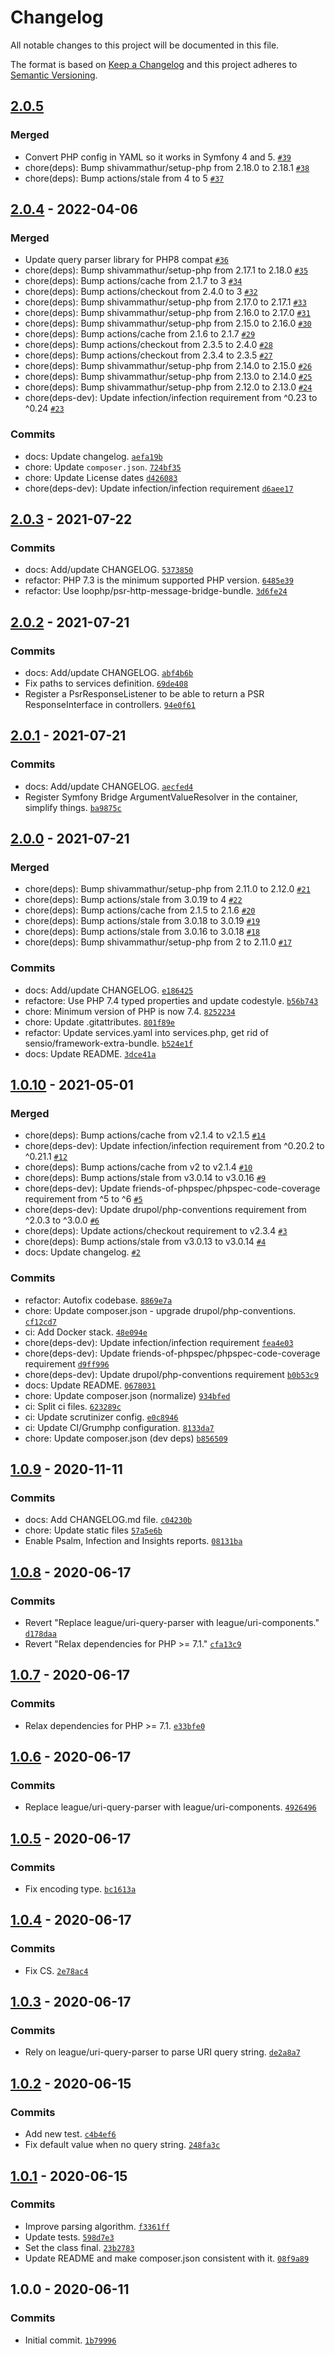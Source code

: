 # Changelog

All notable changes to this project will be documented in this file.

The format is based on [Keep a Changelog](https://keepachangelog.com/en/1.0.0/)
and this project adheres to [Semantic Versioning](https://semver.org/spec/v2.0.0.html).

## [2.0.5](https://github.com/loophp/unaltered-psr-http-message-bridge-bundle/compare/2.0.4...2.0.5)

### Merged

- Convert PHP config in YAML so it works in Symfony 4 and 5. [`#39`](https://github.com/loophp/unaltered-psr-http-message-bridge-bundle/pull/39)
- chore(deps): Bump shivammathur/setup-php from 2.18.0 to 2.18.1 [`#38`](https://github.com/loophp/unaltered-psr-http-message-bridge-bundle/pull/38)
- chore(deps): Bump actions/stale from 4 to 5 [`#37`](https://github.com/loophp/unaltered-psr-http-message-bridge-bundle/pull/37)

## [2.0.4](https://github.com/loophp/unaltered-psr-http-message-bridge-bundle/compare/2.0.3...2.0.4) - 2022-04-06

### Merged

- Update query parser library for PHP8 compat [`#36`](https://github.com/loophp/unaltered-psr-http-message-bridge-bundle/pull/36)
- chore(deps): Bump shivammathur/setup-php from 2.17.1 to 2.18.0 [`#35`](https://github.com/loophp/unaltered-psr-http-message-bridge-bundle/pull/35)
- chore(deps): Bump actions/cache from 2.1.7 to 3 [`#34`](https://github.com/loophp/unaltered-psr-http-message-bridge-bundle/pull/34)
- chore(deps): Bump actions/checkout from 2.4.0 to 3 [`#32`](https://github.com/loophp/unaltered-psr-http-message-bridge-bundle/pull/32)
- chore(deps): Bump shivammathur/setup-php from 2.17.0 to 2.17.1 [`#33`](https://github.com/loophp/unaltered-psr-http-message-bridge-bundle/pull/33)
- chore(deps): Bump shivammathur/setup-php from 2.16.0 to 2.17.0 [`#31`](https://github.com/loophp/unaltered-psr-http-message-bridge-bundle/pull/31)
- chore(deps): Bump shivammathur/setup-php from 2.15.0 to 2.16.0 [`#30`](https://github.com/loophp/unaltered-psr-http-message-bridge-bundle/pull/30)
- chore(deps): Bump actions/cache from 2.1.6 to 2.1.7 [`#29`](https://github.com/loophp/unaltered-psr-http-message-bridge-bundle/pull/29)
- chore(deps): Bump actions/checkout from 2.3.5 to 2.4.0 [`#28`](https://github.com/loophp/unaltered-psr-http-message-bridge-bundle/pull/28)
- chore(deps): Bump actions/checkout from 2.3.4 to 2.3.5 [`#27`](https://github.com/loophp/unaltered-psr-http-message-bridge-bundle/pull/27)
- chore(deps): Bump shivammathur/setup-php from 2.14.0 to 2.15.0 [`#26`](https://github.com/loophp/unaltered-psr-http-message-bridge-bundle/pull/26)
- chore(deps): Bump shivammathur/setup-php from 2.13.0 to 2.14.0 [`#25`](https://github.com/loophp/unaltered-psr-http-message-bridge-bundle/pull/25)
- chore(deps): Bump shivammathur/setup-php from 2.12.0 to 2.13.0 [`#24`](https://github.com/loophp/unaltered-psr-http-message-bridge-bundle/pull/24)
- chore(deps-dev): Update infection/infection requirement from ^0.23 to ^0.24 [`#23`](https://github.com/loophp/unaltered-psr-http-message-bridge-bundle/pull/23)

### Commits

- docs: Update changelog. [`aefa19b`](https://github.com/loophp/unaltered-psr-http-message-bridge-bundle/commit/aefa19b9c1b4dc2f4f87a7945616c817aac56d01)
- chore: Update `composer.json`. [`724bf35`](https://github.com/loophp/unaltered-psr-http-message-bridge-bundle/commit/724bf3557ade2107742ec4d5d6f8baa8fc42cb9c)
- chore: Update License dates [`d426083`](https://github.com/loophp/unaltered-psr-http-message-bridge-bundle/commit/d426083a171425e9413d71d006f3ae84f3405913)
- chore(deps-dev): Update infection/infection requirement [`d6aee17`](https://github.com/loophp/unaltered-psr-http-message-bridge-bundle/commit/d6aee171354e7da943b575fa20db43732a5045a5)

## [2.0.3](https://github.com/loophp/unaltered-psr-http-message-bridge-bundle/compare/2.0.2...2.0.3) - 2021-07-22

### Commits

- docs: Add/update CHANGELOG. [`5373850`](https://github.com/loophp/unaltered-psr-http-message-bridge-bundle/commit/53738509a8100c32c20c2af4717def06af609df7)
- refactor: PHP 7.3 is the minimum supported PHP version. [`6485e39`](https://github.com/loophp/unaltered-psr-http-message-bridge-bundle/commit/6485e39f79b39f8ec1b5f2ecafc1b3ff9c212cf2)
- refactor: Use loophp/psr-http-message-bridge-bundle. [`3d6fe24`](https://github.com/loophp/unaltered-psr-http-message-bridge-bundle/commit/3d6fe2457cb38c89fbd82272719727c4ec239c1f)

## [2.0.2](https://github.com/loophp/unaltered-psr-http-message-bridge-bundle/compare/2.0.1...2.0.2) - 2021-07-21

### Commits

- docs: Add/update CHANGELOG. [`abf4b6b`](https://github.com/loophp/unaltered-psr-http-message-bridge-bundle/commit/abf4b6b259188e38767d6d32d4f97eb70d1a3751)
- Fix paths to services definition. [`69de408`](https://github.com/loophp/unaltered-psr-http-message-bridge-bundle/commit/69de40877df9617b13ceef0039e14514bfe6572a)
- Register a PsrResponseListener to be able to return a PSR ResponseInterface in controllers. [`94e0f61`](https://github.com/loophp/unaltered-psr-http-message-bridge-bundle/commit/94e0f61f409dedc4b5a44d9f66e13ebf4d09168c)

## [2.0.1](https://github.com/loophp/unaltered-psr-http-message-bridge-bundle/compare/2.0.0...2.0.1) - 2021-07-21

### Commits

- docs: Add/update CHANGELOG. [`aecfed4`](https://github.com/loophp/unaltered-psr-http-message-bridge-bundle/commit/aecfed4c65098199adfb6c7d8835743f776293d9)
- Register Symfony Bridge ArgumentValueResolver in the container, simplify things. [`ba9875c`](https://github.com/loophp/unaltered-psr-http-message-bridge-bundle/commit/ba9875ce252a8dfe9c463fdcef2bf53b660e6de1)

## [2.0.0](https://github.com/loophp/unaltered-psr-http-message-bridge-bundle/compare/1.0.10...2.0.0) - 2021-07-21

### Merged

- chore(deps): Bump shivammathur/setup-php from 2.11.0 to 2.12.0 [`#21`](https://github.com/loophp/unaltered-psr-http-message-bridge-bundle/pull/21)
- chore(deps): Bump actions/stale from 3.0.19 to 4 [`#22`](https://github.com/loophp/unaltered-psr-http-message-bridge-bundle/pull/22)
- chore(deps): Bump actions/cache from 2.1.5 to 2.1.6 [`#20`](https://github.com/loophp/unaltered-psr-http-message-bridge-bundle/pull/20)
- chore(deps): Bump actions/stale from 3.0.18 to 3.0.19 [`#19`](https://github.com/loophp/unaltered-psr-http-message-bridge-bundle/pull/19)
- chore(deps): Bump actions/stale from 3.0.16 to 3.0.18 [`#18`](https://github.com/loophp/unaltered-psr-http-message-bridge-bundle/pull/18)
- chore(deps): Bump shivammathur/setup-php from 2 to 2.11.0 [`#17`](https://github.com/loophp/unaltered-psr-http-message-bridge-bundle/pull/17)

### Commits

- docs: Add/update CHANGELOG. [`e186425`](https://github.com/loophp/unaltered-psr-http-message-bridge-bundle/commit/e1864254ffe378f9db206979b4148a06574a8084)
- refactore: Use PHP 7.4 typed properties and update codestyle. [`b56b743`](https://github.com/loophp/unaltered-psr-http-message-bridge-bundle/commit/b56b743fa800c359f97a53215936c56a76f8455e)
- chore: Minimum version of PHP is now 7.4. [`8252234`](https://github.com/loophp/unaltered-psr-http-message-bridge-bundle/commit/8252234aa4355016546d712142b9f1a035fd15cf)
- chore: Update .gitattributes. [`801f89e`](https://github.com/loophp/unaltered-psr-http-message-bridge-bundle/commit/801f89e5825a6305a66c1c88857b38f89bc25ab9)
- refactor: Update services.yaml into services.php, get rid of sensio/framework-extra-bundle. [`b524e1f`](https://github.com/loophp/unaltered-psr-http-message-bridge-bundle/commit/b524e1fc3afe680c0ad535e33997a8019d39ba6a)
- docs: Update README. [`3dce41a`](https://github.com/loophp/unaltered-psr-http-message-bridge-bundle/commit/3dce41aad333be1ee07afd3cdbf83b2992707f0f)

## [1.0.10](https://github.com/loophp/unaltered-psr-http-message-bridge-bundle/compare/1.0.9...1.0.10) - 2021-05-01

### Merged

- chore(deps): Bump actions/cache from v2.1.4 to v2.1.5 [`#14`](https://github.com/loophp/unaltered-psr-http-message-bridge-bundle/pull/14)
- chore(deps-dev): Update infection/infection requirement from ^0.20.2 to ^0.21.1 [`#12`](https://github.com/loophp/unaltered-psr-http-message-bridge-bundle/pull/12)
- chore(deps): Bump actions/cache from v2 to v2.1.4 [`#10`](https://github.com/loophp/unaltered-psr-http-message-bridge-bundle/pull/10)
- chore(deps): Bump actions/stale from v3.0.14 to v3.0.16 [`#9`](https://github.com/loophp/unaltered-psr-http-message-bridge-bundle/pull/9)
- chore(deps-dev): Update friends-of-phpspec/phpspec-code-coverage requirement from ^5 to ^6 [`#5`](https://github.com/loophp/unaltered-psr-http-message-bridge-bundle/pull/5)
- chore(deps-dev): Update drupol/php-conventions requirement from ^2.0.3 to ^3.0.0 [`#6`](https://github.com/loophp/unaltered-psr-http-message-bridge-bundle/pull/6)
- chore(deps): Update actions/checkout requirement to v2.3.4 [`#3`](https://github.com/loophp/unaltered-psr-http-message-bridge-bundle/pull/3)
- chore(deps): Bump actions/stale from v3.0.13 to v3.0.14 [`#4`](https://github.com/loophp/unaltered-psr-http-message-bridge-bundle/pull/4)
- docs: Update changelog. [`#2`](https://github.com/loophp/unaltered-psr-http-message-bridge-bundle/pull/2)

### Commits

- refactor: Autofix codebase. [`8869e7a`](https://github.com/loophp/unaltered-psr-http-message-bridge-bundle/commit/8869e7af7099be4a7c7a9345685c8dcf0dbfc6c4)
- chore: Update composer.json - upgrade drupol/php-conventions. [`cf12cd7`](https://github.com/loophp/unaltered-psr-http-message-bridge-bundle/commit/cf12cd70b88b8918ef8a33642b5b733ea44f0d4d)
- ci: Add Docker stack. [`48e094e`](https://github.com/loophp/unaltered-psr-http-message-bridge-bundle/commit/48e094e5b7cb62cedc9cc253be92f286ee568f40)
- chore(deps-dev): Update infection/infection requirement [`fea4e03`](https://github.com/loophp/unaltered-psr-http-message-bridge-bundle/commit/fea4e034d44175b24b50e4ba15e1a8de250d7795)
- chore(deps-dev): Update friends-of-phpspec/phpspec-code-coverage requirement [`d9ff996`](https://github.com/loophp/unaltered-psr-http-message-bridge-bundle/commit/d9ff9968fc7f1169af9e753742f7514f15785e48)
- chore(deps-dev): Update drupol/php-conventions requirement [`b0b53c9`](https://github.com/loophp/unaltered-psr-http-message-bridge-bundle/commit/b0b53c9ab52f0e7187f61b056541c11020fb34c8)
- docs: Update README. [`0678031`](https://github.com/loophp/unaltered-psr-http-message-bridge-bundle/commit/06780313f26abbcc6928c3f3607fbe1462cac322)
- chore: Update composer.json (normalize) [`934bfed`](https://github.com/loophp/unaltered-psr-http-message-bridge-bundle/commit/934bfed0d92effe6618aa2c39b096fd4cb583a2b)
- ci: Split ci files. [`623289c`](https://github.com/loophp/unaltered-psr-http-message-bridge-bundle/commit/623289cafa7fe9d953e79393ae659d903777cadb)
- ci: Update scrutinizer config. [`e0c8946`](https://github.com/loophp/unaltered-psr-http-message-bridge-bundle/commit/e0c8946cd9bc3516a73488a3526ce439c14d25b6)
- ci: Update CI/Grumphp configuration. [`8133da7`](https://github.com/loophp/unaltered-psr-http-message-bridge-bundle/commit/8133da70823e8d6d446dd07a431872af982a8d98)
- chore: Update composer.json (dev deps) [`b856509`](https://github.com/loophp/unaltered-psr-http-message-bridge-bundle/commit/b856509ff1ed5c27ef57bbd401fce6fe6aa62a54)

## [1.0.9](https://github.com/loophp/unaltered-psr-http-message-bridge-bundle/compare/1.0.8...1.0.9) - 2020-11-11

### Commits

- docs: Add CHANGELOG.md file. [`c04230b`](https://github.com/loophp/unaltered-psr-http-message-bridge-bundle/commit/c04230b2d3b9d9f5a463dd1ffc8359d0afccb397)
- chore: Update static files [`57a5e6b`](https://github.com/loophp/unaltered-psr-http-message-bridge-bundle/commit/57a5e6b26e3e6a7f104211e7a95fbf2fefc5cd8b)
- Enable Psalm, Infection and Insights reports. [`08131ba`](https://github.com/loophp/unaltered-psr-http-message-bridge-bundle/commit/08131ba237aaeafde9c21d5309edcc04bc167d16)

## [1.0.8](https://github.com/loophp/unaltered-psr-http-message-bridge-bundle/compare/1.0.7...1.0.8) - 2020-06-17

### Commits

- Revert "Replace league/uri-query-parser with league/uri-components." [`d178daa`](https://github.com/loophp/unaltered-psr-http-message-bridge-bundle/commit/d178daae4d9fc494da86ade5ef7e205100285d87)
- Revert "Relax dependencies for PHP &gt;= 7.1." [`cfa13c9`](https://github.com/loophp/unaltered-psr-http-message-bridge-bundle/commit/cfa13c9c2ac13a24b5d1e1efcfdde1a8a153a6b2)

## [1.0.7](https://github.com/loophp/unaltered-psr-http-message-bridge-bundle/compare/1.0.6...1.0.7) - 2020-06-17

### Commits

- Relax dependencies for PHP &gt;= 7.1. [`e33bfe0`](https://github.com/loophp/unaltered-psr-http-message-bridge-bundle/commit/e33bfe02c5b4d79af55f0ffa0c2aedb2a86345aa)

## [1.0.6](https://github.com/loophp/unaltered-psr-http-message-bridge-bundle/compare/1.0.5...1.0.6) - 2020-06-17

### Commits

- Replace league/uri-query-parser with league/uri-components. [`4926496`](https://github.com/loophp/unaltered-psr-http-message-bridge-bundle/commit/4926496711668c895a0442029b459d613bb549ae)

## [1.0.5](https://github.com/loophp/unaltered-psr-http-message-bridge-bundle/compare/1.0.4...1.0.5) - 2020-06-17

### Commits

- Fix encoding type. [`bc1613a`](https://github.com/loophp/unaltered-psr-http-message-bridge-bundle/commit/bc1613a700e277f95d096a8d6ac5fb43a5c80405)

## [1.0.4](https://github.com/loophp/unaltered-psr-http-message-bridge-bundle/compare/1.0.3...1.0.4) - 2020-06-17

### Commits

- Fix CS. [`2e78ac4`](https://github.com/loophp/unaltered-psr-http-message-bridge-bundle/commit/2e78ac42d1c66134f368bc9f3f1f5cc2e95c4f1c)

## [1.0.3](https://github.com/loophp/unaltered-psr-http-message-bridge-bundle/compare/1.0.2...1.0.3) - 2020-06-17

### Commits

- Rely on league/uri-query-parser to parse URI query string. [`de2a8a7`](https://github.com/loophp/unaltered-psr-http-message-bridge-bundle/commit/de2a8a7ca5b83e70dfecfd946a545223835d15be)

## [1.0.2](https://github.com/loophp/unaltered-psr-http-message-bridge-bundle/compare/1.0.1...1.0.2) - 2020-06-15

### Commits

- Add new test. [`c4b4ef6`](https://github.com/loophp/unaltered-psr-http-message-bridge-bundle/commit/c4b4ef67f46dedee7cb7db8c063fae823038e7f1)
- Fix default value when no query string. [`248fa3c`](https://github.com/loophp/unaltered-psr-http-message-bridge-bundle/commit/248fa3ccb41b0bec1d51ba517ed3f52327ef3f4f)

## [1.0.1](https://github.com/loophp/unaltered-psr-http-message-bridge-bundle/compare/1.0.0...1.0.1) - 2020-06-15

### Commits

- Improve parsing algorithm. [`f3361ff`](https://github.com/loophp/unaltered-psr-http-message-bridge-bundle/commit/f3361ff85af9a41b1d670a5111a87b0f7d19dda7)
- Update tests. [`598d7e3`](https://github.com/loophp/unaltered-psr-http-message-bridge-bundle/commit/598d7e336ba10b193ccdc517f53dae768f15c0e1)
- Set the class final. [`23b2783`](https://github.com/loophp/unaltered-psr-http-message-bridge-bundle/commit/23b278356df9080948b25cf84cd3291af4adb471)
- Update README and make composer.json consistent with it. [`08f9a89`](https://github.com/loophp/unaltered-psr-http-message-bridge-bundle/commit/08f9a89836def8d30e451cccc1514b397b92b7a0)

## 1.0.0 - 2020-06-11

### Commits

- Initial commit. [`1b79996`](https://github.com/loophp/unaltered-psr-http-message-bridge-bundle/commit/1b7999600462f94e9cf1a679e5982ae24b333da6)
